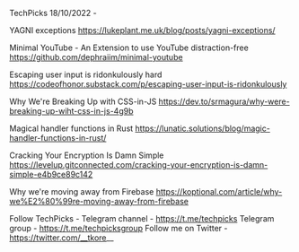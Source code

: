 TechPicks 18/10/2022 -

YAGNI exceptions
https://lukeplant.me.uk/blog/posts/yagni-exceptions/

Minimal YouTube - An Extension to use YouTube distraction-free
https://github.com/dephraiim/minimal-youtube

Escaping user input is ridonkulously hard
https://codeofhonor.substack.com/p/escaping-user-input-is-ridonkulously

Why We're Breaking Up with CSS-in-JS
https://dev.to/srmagura/why-were-breaking-up-wiht-css-in-js-4g9b

Magical handler functions in Rust
https://lunatic.solutions/blog/magic-handler-functions-in-rust/

Cracking Your Encryption Is Damn Simple
https://levelup.gitconnected.com/cracking-your-encryption-is-damn-simple-e4b9ce89c142

Why we're moving away from Firebase
https://koptional.com/article/why-we%E2%80%99re-moving-away-from-firebase

Follow TechPicks -
Telegram channel - https://t.me/techpicks
Telegram group - https://t.me/techpicksgroup
Follow me on Twitter - https://twitter.com/__tkore__